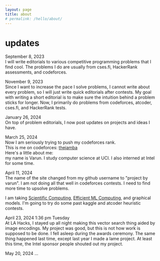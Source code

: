 ```yaml
---
layout: page
title: about
# permalink: /hello/about/
---
```


# updates

September 8, 2023  
I will write editorials to various competitive programming problems that I find cool. The problems I do are usually from cses.fi, HackerRank assessments, and codeforces.
  
November 9, 2023  
Since I want to increase the pace I solve problems, I cannot write about every problem, so I will just write quick editorials after contests. My goal with writing a short editorial is to make sure the intuition behind a problem sticks for longer. Now, I primarily do problems from codeforces, atcoder, cses.fi, and HackerRank tests.
  
January 26, 2024  
On top of problem editorials, I now post updates on projects and ideas I have.
  
March 25, 2024  
Now I am seriously trying to push my codeforces rank.  
This is me on codeforces: [thejamba](https://codeforces.com/profile/thejamba)  
Here's a little about me:  
my name is Varun. I study computer science at UCI. I also interned at Intel for some time.
  
April 11, 2024  
The name of the site changed from my github username to "project by varun". I am not doing all that well in codeforces contests. I need to find more time to upsolve problems.  
  
I am taking [Scientific Computing](https://ics.uci.edu/~xhx/courses/CS206/), [Efficient ML Computing](https://sites.google.com/uci.edu/tomyeh/cs-190295-efficient-ml-comp), and graphical models.
I'm going to try do some past kaggle and atcoder heuristic contests.  

April 23, 2024 1:36 pm Tuesday  
At LA Hacks, I stayed up all night making this vector search thing aided by image encodings. My project was good, but this is not how work is supposed to be done. I fell asleep during the awards ceremony. The same thing happened last time, except last year I made a lame project. At least this time, the Intel sponsor people shouted out my project.  

May 20, 2024
...
